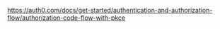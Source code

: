 https://auth0.com/docs/get-started/authentication-and-authorization-flow/authorization-code-flow-with-pkce
